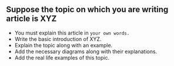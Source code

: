 ## Suppose the topic on which you are writing article is XYZ
- You must explain this article in ```your own words.```
- Write the basic introduction of XYZ.
- Explain the topic along with an example.
- Add the necessary diagrams along with their explanations.
- Add the real life examples of this topic.

